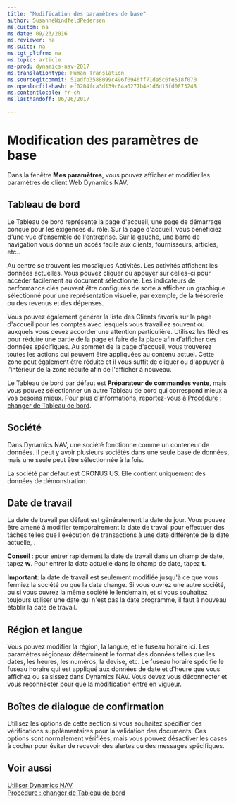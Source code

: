 ```yaml
---
title: "Modification des paramètres de base"
author: SusanneWindfeldPedersen
ms.custom: na
ms.date: 09/23/2016
ms.reviewer: na
ms.suite: na
ms.tgt_pltfrm: na
ms.topic: article
ms-prod: dynamics-nav-2017
ms.translationtype: Human Translation
ms.sourcegitcommit: 51adfb3588099c496f0946ff71da5c6fe518f070
ms.openlocfilehash: ef0204fca3d139c64a0277b4e1d6d15fd0873248
ms.contentlocale: fr-ch
ms.lasthandoff: 06/26/2017

---
```


# <a name="changing-basic-settings"></a>Modification des paramètres de base
Dans la fenêtre **Mes paramètres**, vous pouvez afficher et modifier les paramètres de client Web Dynamics NAV.  

## <a name="role-center"></a>Tableau de bord
Le Tableau de bord représente la page d'accueil, une page de démarrage conçue pour les exigences du rôle. Sur la page d'accueil, vous bénéficiez d'une vue d'ensemble de l'entreprise. Sur la gauche, une barre de navigation vous donne un accès facile aux clients, fournisseurs, articles, etc..

Au centre se trouvent les mosaïques Activités. Les activités affichent les données actuelles. Vous pouvez cliquer ou appuyer sur celles-ci pour accéder facilement au document sélectionné. Les indicateurs de performance clés peuvent être configurés de sorte à afficher un graphique sélectionné pour une représentation visuelle, par exemple, de la trésorerie ou des revenus et des dépenses.

Vous pouvez également générer la liste des Clients favoris sur la page d'accueil pour les comptes avec lesquels vous travaillez souvent ou auxquels vous devez accorder une attention particulière. Utilisez les flèches pour réduire une partie de la page et faire de la place afin d'afficher des données spécifiques. Au sommet de la page d'accueil, vous trouverez toutes les actions qui peuvent être appliquées au contenu actuel. Cette zone peut également être réduite et il vous suffit de cliquer ou d'appuyer à l'intérieur de la zone réduite afin de l'afficher à nouveau.

Le Tableau de bord par défaut est **Préparateur de commandes vente**, mais vous pouvez sélectionner un autre Tableau de bord qui correspond mieux à vos besoins mieux. Pour plus d'informations, reportez-vous à [Procédure : changer de Tableau de bord](ui-change-role.md).

## <a name="company"></a>Société
Dans Dynamics NAV, une société fonctionne comme un conteneur de données. Il peut y avoir plusieurs sociétés dans une seule base de données, mais une seule peut être sélectionnée à la fois.

La société par défaut est CRONUS US. Elle contient uniquement des données de démonstration.   

## <a name="work-date"></a>Date de travail
La date de travail par défaut est généralement la date du jour. Vous pouvez être amené à modifier temporairement la date de travail pour effectuer des tâches telles que l'exécution de transactions à une date différente de la date actuelle, .

**Conseil** : pour entrer rapidement la date de travail dans un champ de date, tapez **w**. Pour entrer la date actuelle dans le champ de date, tapez **t**.

**Important**: la date de travail est seulement modifiée jusqu'à ce que vous fermiez la société ou que la date change. Si vous ouvrez une autre société, ou si vous ouvrez la même société le lendemain, et si vous souhaitez toujours utiliser une date qui n'est pas la date programme, il faut à nouveau établir la date de travail.

## <a name="region-and-language"></a>Région et langue
Vous pouvez modifier la région, la langue, et le fuseau horaire ici. Les paramètres régionaux déterminent le format des données telles que les dates, les heures, les numéros, la devise, etc. Le fuseau horaire spécifie le fuseau horaire qui est appliqué aux données de date et d'heure que vous affichez ou saisissez dans Dynamics NAV. Vous devez vous déconnecter et vous reconnecter pour que la modification entre en vigueur.

## <a name="confirmation-dialogs"></a>Boîtes de dialogue de confirmation
Utilisez les options de cette section si vous souhaitez spécifier des vérifications supplémentaires pour la validation des documents. Ces options sont normalement vérifiées, mais vous pouvez désactiver les cases à cocher pour éviter de recevoir des alertes ou des messages spécifiques.

## <a name="see-also"></a>Voir aussi
[Utiliser Dynamics NAV](ui-work-product.md)  
[Procédure : changer de Tableau de bord](ui-change-role.md)  

